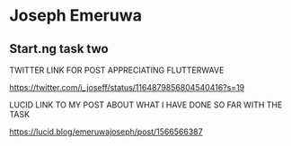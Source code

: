 #   Joseph Emeruwa

##  Start.ng task two

TWITTER LINK FOR POST APPRECIATING FLUTTERWAVE

https://twitter.com/i_joseff/status/1164879856804540416?s=19

LUCID LINK TO MY POST ABOUT WHAT I HAVE DONE SO FAR WITH THE TASK

https://lucid.blog/emeruwajoseph/post/1566566387

